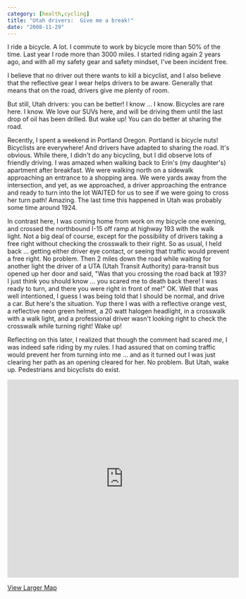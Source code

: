 ```yaml
---
category: [health,cycling]
title: "Utah drivers:  Give me a break!"
date: "2008-11-29"
---
```


I ride a bicycle. A lot. I commute to work by bicycle more than 50% of the time. Last year I rode more than 3000 miles. I started riding again 2 years ago, and with all my safety gear and safety mindset, I've been incident free.

I believe that no driver out there wants to kill a bicyclist, and I also believe that the reflective gear I wear helps drivers to be aware. Generally that means that on the road, drivers give me plenty of room.

But still, Utah drivers: you can be better! I know ... I know. Bicycles are rare here. I know. We love our SUVs here, and will be driving them until the last drop of oil has been drilled. But wake up! You can do better at sharing the road.

Recently, I spent a weekend in Portland Oregon. Portland is bicycle nuts! Bicyclists are everywhere! And drivers have adapted to sharing the road. It's obvious. While there, I didn't do any bicycling, but I did observe lots of friendly driving. I was amazed when walking back to Erin's (my daughter's) apartment after breakfast. We were walking north on a sidewalk approaching an entrance to a shopping area. We were yards away from the intersection, and yet, as we approached, a driver approaching the entrance and ready to turn into the lot WAITED for us to see if we were going to cross her turn path! Amazing. The last time this happened in Utah was probably some time around 1924.

In contrast here, I was coming home from work on my bicycle one evening, and crossed the northbound I-15 off ramp at highway 193 with the walk light. Not a big deal of course, except for the possibility of drivers taking a free right without checking the crosswalk to their right. So as usual, I held back ... getting either driver eye contact, or seeing that traffic would prevent a free right. No problem. Then 2 miles down the road while waiting for another light the driver of a UTA (Utah Transit Authority) para-transit bus opened up her door and said, "Was that you crossing the road back at 193? I just think you should know ... you scared me to death back there! I was ready to turn, and there you were right in front of me!" OK. Well that was well intentioned, I guess I was being told that I should be normal, and drive a car. But here's the situation. Yup there I was with a reflective orange vest, a reflective neon green helmet, a 20 watt halogen headlight, in a crosswalk with a walk light, and a professional driver wasn't looking right to check the crosswalk while turning right! Wake up!

Reflecting on this later, I realized that though the comment had scared _me_, I was indeed safe riding by my rules. I had assured that on coming traffic would prevent her from turning into me ... and as it turned out I was just clearing her path as an opening cleared for her. No problem. But Utah, wake up. Pedestrians and bicyclists do exist.

<iframe width="525" height="450" frameborder="0" scrolling="no" marginheight="0" marginwidth="0" src="http://maps.google.com/maps/ms?ie=UTF8&amp;hl=en&amp;msa=0&amp;ll=41.103407,-112.002107&amp;spn=0.002712,0.004828&amp;t=h&amp;msid=109495183760813283268.00045cd4e24288f098e5e&amp;output=embed&amp;s=AARTsJryo67XFUDcx93hcCEH0gHw1drFkA"></iframe>

 [View Larger Map](http://maps.google.com/maps/ms?ie=UTF8&hl=en&msa=0&ll=41.103407,-112.002107&spn=0.002712,0.004828&t=h&msid=109495183760813283268.00045cd4e24288f098e5e&source=embed)
